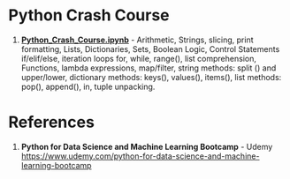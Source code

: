 # Python Crash Course

1.  **[Python_Crash_Course.ipynb](https://github.com/nkuhta/Data-Science-and-Machine-Learning-Bootcamp/blob/master/2.%20Python%20Crash%20Course/Python_Crash_Course.ipynb)** - Arithmetic, Strings, slicing, print formatting, Lists, Dictionaries, Sets, Boolean Logic, Control Statements if/elif/else, iteration loops for, while, range(), list comprehension, Functions, lambda expressions, map/filter, string methods: split () and upper/lower, dictionary methods: keys(), values(), items(), list methods: pop(), append(), in, tuple unpacking.  


#  References
1.  **Python for Data Science and Machine Learning Bootcamp** - Udemy   
	https://www.udemy.com/python-for-data-science-and-machine-learning-bootcamp
